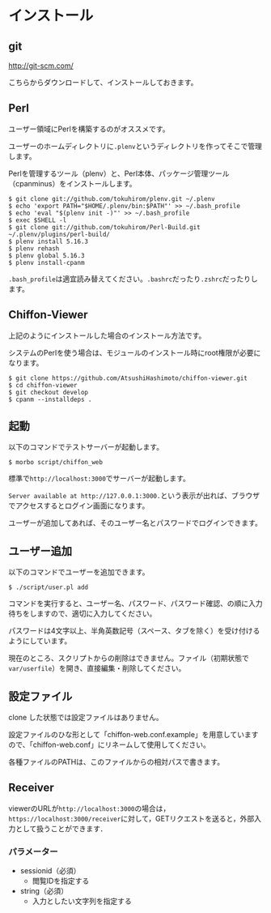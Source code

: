 # インストール

## git

http://git-scm.com/

こちらからダウンロードして、インストールしておきます。

## Perl

ユーザー領域にPerlを構築するのがオススメです。

ユーザーのホームディレクトリに``.plenv``というディレクトリを作ってそこで管理します。

Perlを管理するツール（plenv）と、Perl本体、パッケージ管理ツール（cpanminus）をインストールします。

    $ git clone git://github.com/tokuhirom/plenv.git ~/.plenv
    $ echo 'export PATH="$HOME/.plenv/bin:$PATH"' >> ~/.bash_profile
    $ echo 'eval "$(plenv init -)"' >> ~/.bash_profile
    $ exec $SHELL -l
    $ git clone git://github.com/tokuhirom/Perl-Build.git ~/.plenv/plugins/perl-build/
    $ plenv install 5.16.3
    $ plenv rehash
    $ plenv global 5.16.3
    $ plenv install-cpanm

``.bash_profile``は適宜読み替えてください。``.bashrc``だったり``.zshrc``だったりします。

## Chiffon-Viewer

上記のようにインストールした場合のインストール方法です。

システムのPerlを使う場合は、モジュールのインストール時にroot権限が必要になります。

    $ git clone https://github.com/AtsushiHashimoto/chiffon-viewer.git
    $ cd chiffon-viewer
    $ git checkout develop
    $ cpanm --installdeps .

## 起動

以下のコマンドでテストサーバーが起動します。

    $ morbo script/chiffon_web

標準で``http://localhost:3000``でサーバーが起動します。

``Server available at http://127.0.0.1:3000.``という表示が出れば、ブラウザでアクセスするとログイン画面になります。

ユーザーが追加してあれば、そのユーザー名とパスワードでログインできます。

## ユーザー追加

以下のコマンドでユーザーを追加できます。

    $ ./script/user.pl add

コマンドを実行すると、ユーザー名、パスワード、パスワード確認、の順に入力待ちをしますので、適切に入力してください。

パスワードは4文字以上、半角英数記号（スペース、タブを除く）を受け付けるようにしています。

現在のところ、スクリプトからの削除はできません。ファイル（初期状態で``var/userfile``）を開き、直接編集・削除してください。

## 設定ファイル

clone した状態では設定ファイルはありません。

設定ファイルのひな形として「chiffon-web.conf.example」を用意していますので、「chiffon-web.conf」にリネームして使用してください。

各種ファイルのPATHは、このファイルからの相対パスで書きます。


## Receiver
viewerのURLが``http://localhost:3000``の場合は，``https://localhost:3000/receiver``に対して，GETリクエストを送ると，外部入力として扱うことができます．

### パラメーター
- sessionid（必須）
    - 閲覧IDを指定する
- string（必須）
    - 入力としたい文字列を指定する

